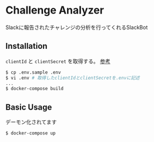 # Challenge Analyzer

Slackに報告されたチャレンジの分析を行ってくれるSlackBot

## Installation

`clientId` と `clientSecret` を取得する。 [参考](https://botkit.ai/docs/v4/provisioning/slack-events-api.html)

```bash
$ cp .env.sample .env
$ vi .env # 取得したclientIdとclientSecretを.envに記述
...
$ docker-compose build
```

## Basic Usage

デーモン化されてます

```bash
$ docker-compose up
```

